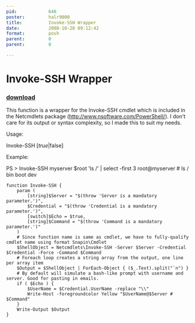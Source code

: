 ```yaml
---
pid:            646
poster:         halr9000
title:          Invoke-SSH Wrapper
date:           2008-10-28 09:12:42
format:         posh
parent:         0
parent:         0

---
```


# Invoke-SSH Wrapper

### [download](646.ps1)

This function is a wrapper for the Invoke-SSH cmdlet which is included in the Netcmdlets package (http://www.nsoftware.com/PowerShell/). I don't care for its output or syntax complexity, so I made this to suit my needs.

Usage:

  Invoke-SSH <server> <PSCredential> [$true|$false] <command>

Example:

PS > Invoke-SSH myserver $root 'ls /' | select -first 3
root@myserver # ls /
bin
boot
dev  

```posh
function Invoke-SSH {
	param (
		[string]$Server = "$(throw 'Server is a mandatory parameter.')",
		$Credential = "$(throw 'Credential is a mandatory parameter.')",
		[switch]$Echo = $true,
		[string]$Command = "$(throw 'Command is a mandatory parameter.')"
	)
	# Since function name is same as cmdlet, we have to fully-qualify cmdlet name using format Snapin\Cmdlet
	$ShellObject = Netcmdlets\Invoke-SSH -Server $Server -Credential $Credential -Force -Command $Command
	# Foreach loop creates a string array from the output, one line per array item
	$Output = $ShellObject | ForEach-Object { ($_.Text).split("`n") }
	# By default will simulate a bash-like prompt with username and server. Good for pasting in emails.
	if ( $Echo ) {
		$UserName = $Credential.UserName -replace "\\"
		Write-Host -foregroundcolor Yellow "$UserName@$Server # $Command"
	}
	Write-Output $Output
}
```
